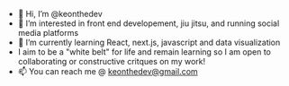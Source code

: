 - 👋 Hi, I’m @keonthedev
- 👀 I’m interested in front end developement, jiu jitsu, and running social media platforms
- 🌱 I’m currently learning React, next.js, javascript and data visualization
- I aim to be a "white belt" for life and remain learning so I am open to collaborating or constructive critques on my work!
- 📫 You can reach me @ keonthedev@gmail.com
